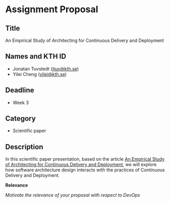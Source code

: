 # Assignment Proposal

## Title

An Empirical Study of Architecting for Continuous Delivery and Deployment

## Names and KTH ID

  - Jonatan Tuvstedt (jtuv@kth.se)
  - Yilei Cheng (yilei@kth.se)

## Deadline

- Week 3

## Category

- Scientific paper

## Description

In this scientific paper presentation, based on the article [An Empirical Study of Architecting for Continuous Delivery and Deployment](https://arxiv.org/pdf/1808.08796), we will explore how software architecture design interacts with the practices of Continuous Delivery and Deployment. 


**Relevance**

_Motivate the relevance of your proposal with respect to DevOps_

